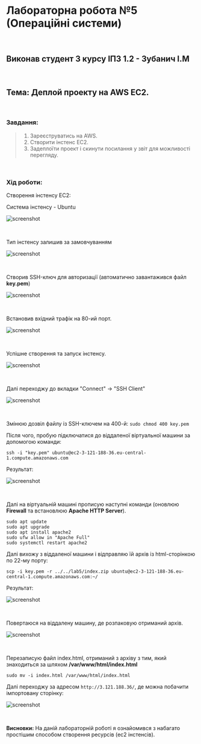 # Лабораторна робота **№5** (Операційні системи)
<br>

## Виконав студент **3** курсу **ІПЗ 1.2** - **Зубанич І.М**
<br>

## **Тема:** Деплой проекту на AWS EC2.
<br>

### **Завдання:**
>1) Зареєструватись на AWS.
>2) Створити інстенс ЕС2.
>3) Задеплоїти проект і скинути посилання у звіт для можливості перегляду.

<br>

### **Хід роботи:**

Створення інстенсу EC2:

Система інстенсу - Ubuntu

![screenshot](/assets/Screenshot_1.png)

<br>

Тип інстенсу залишив за замовчуванням

![screenshot](/assets/Screenshot_2.png)

<br>

Створив SSH-ключ для авторизації (автоматично завантажився файл **key.pem**)

![screenshot](/assets/Screenshot_3.png)

<br>

Встановив вхідний трафік на 80-ий порт.

![screenshot](/assets/Screenshot_4.png)

<br>

Успішне створення та запуск інстенсу.

![screenshot](/assets/Screenshot_5.png)

<br>

Далі переходжу до вкладки "Connect" -> "SSH Client"

![screenshot](/assets/Screenshot_6.png)

<br>

Змінюю дозвіл файлу із SSH-ключем на 400-й:
`sudo chmod 400 key.pem `

Після чого, пробую підключатися до віддаленої віртуальної машини за допомогою команди:

`ssh -i "key.pem" ubuntu@ec2-3-121-188-36.eu-central-1.compute.amazonaws.com`

Результат:

![screenshot](/assets/Screenshot_7.png)

<br>

Далі на віртуальній машині прописую наступні команди (оновлюю **Firewall** та встановлюю **Apache HTTP Server**).

`sudo apt update` <br>
`sudo apt upgrade` <br>
`sudo apt install apache2` <br>
`sudo ufw allow in "Apache Full"` <br>
`sudo systemctl restart apache2` <br>

Далі вихожу з віддаленої машини і відправляю їй архів із html-сторінкою по 22-му порту:

`scp -i key.pem -r ../../lab5/index.zip ubuntu@ec2-3-121-188-36.eu-central-1.compute.amazonaws.com:~/`

Результат:

![screenshot](/assets/Screenshot_8.png)

<br>

Повертаюся на віддалену машину, де розпаковую отриманий архів.

![screenshot](/assets/Screenshot_9.png)

<br>

Перезаписую файл index.html, отриманий з архіву з тим, який знаходиться за шляхом **/var/www/html/index.html**

`sudo mv -i index.html /var/www/html/index.html`

Далі переходжу за адресом `http://3.121.188.36/`, де можна побачити імпортовану сторінку:

![screenshot](/assets/Screenshot_10.png)

<br>

**Висновки:**
На даній лабораторній роботі я ознайомився з набагато простішим способом створення ресурсів (ec2 інстенсів). 